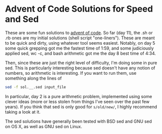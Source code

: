 Advent of Code Solutions for Speed and Sed
==========================================

These are some fun solutions to [advent of code](http://adventofcode.com/).  So far (day 11), the .sh or .rb ones are my initial solutions (shell script "one-liners").  These are meant to be quick and dirty, using whatever tool seems easiest.  Notably, on day 5 some quick grepping got me the fastest time of 1:59, and some judiciously applied sed, wc -c, and bash arithmetic got me the day 8 best time of 4:34.

Then, since these are just the right level of difficulty, I'm doing some in pure sed.  This is particularly interesting because sed doesn't have any notion of numbers, so arithmetic is interesting.  If you want to run them, use something along the lines of
```bash
sed -f sol.__.sed input_file
```

In particular, day 2 is a pure arithmetic problem, implemented using some clever ideas (more or less stolen from things I've seen over the past few years).  If you think that sed is only good for `s/old/new/`, I highly recommend taking a look at it.

The sed solutions have generally been tested with BSD sed and GNU sed on OS X, as well as GNU sed on Linux.
